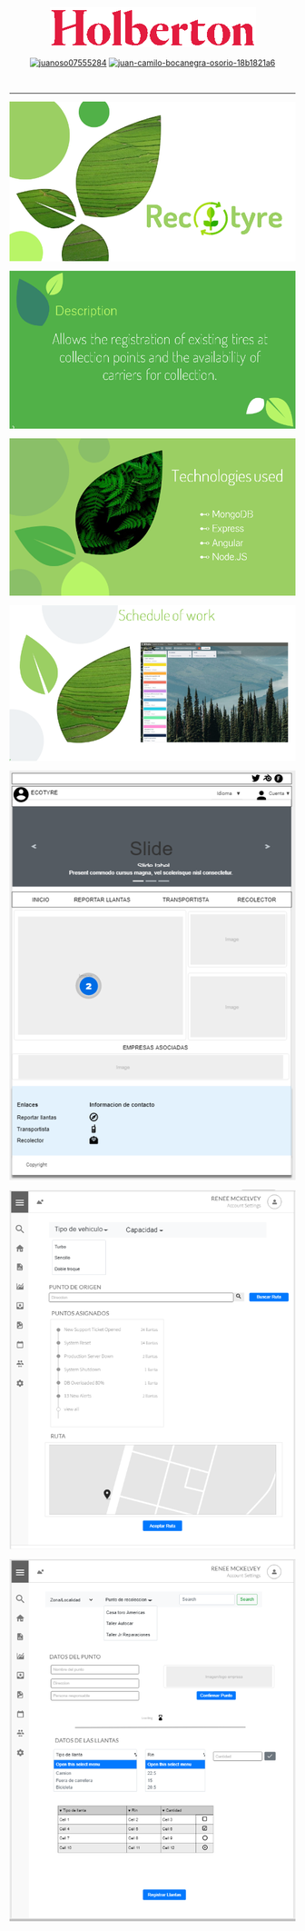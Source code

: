 <p align="center">
    <a href=#><img src="https://raw.githubusercontent.com/jbocane6/logos/main/holberton-logo.png" alt="logo" /></a></p>
  
  <p align="center">
    <a href="https://twitter.com/juanoso07555284" target="blank"><img align="center" src="https://raw.githubusercontent.com/rahuldkjain/github-profile-readme-generator/master/src/images/icons/Social/twitter.svg" alt="juanoso07555284" height="30" width="40" /></a>
  <a href="https://linkedin.com/in/juan-camilo-bocanegra-osorio-18b1821a6" target="blank"><img align="center" src="https://raw.githubusercontent.com/rahuldkjain/github-profile-readme-generator/master/src/images/icons/Social/linked-in-alt.svg" alt="juan-camilo-bocanegra-osorio-18b1821a6" height="30" width="40" /></a>
  </p>
<br>

-----
<p align="center">
    <a href=#><img src="https://raw.githubusercontent.com/jbocane6/recotyre/master/assets/recotyre.png" alt="logo" /></a></p>
<p align="center">
    <a href=#><img src="https://raw.githubusercontent.com/jbocane6/recotyre/master/assets/description.PNG" alt="description" /></a></p>
<p align="center">
    <a href=#><img src="https://raw.githubusercontent.com/jbocane6/recotyre/master/assets/technologies.PNG" alt="technologies" /></a></p>
<p align="center">
    <a href=#><img src="https://raw.githubusercontent.com/jbocane6/recotyre/master/assets/schedule.PNG" alt="schedule" /></a></p>
<p align="center">
    <a href=#><img src="https://raw.githubusercontent.com/jbocane6/recotyre/master/assets/mockup1.png" alt="mockup1" /></a></p>
<p align="center">
    <a href=#><img src="https://raw.githubusercontent.com/jbocane6/recotyre/master/assets/mockup2.png" alt="mockup2" /></a></p>
<p align="center">
    <a href=#><img src="https://raw.githubusercontent.com/jbocane6/recotyre/master/assets/mockup3.png" alt="mockup3" /></a></p>
